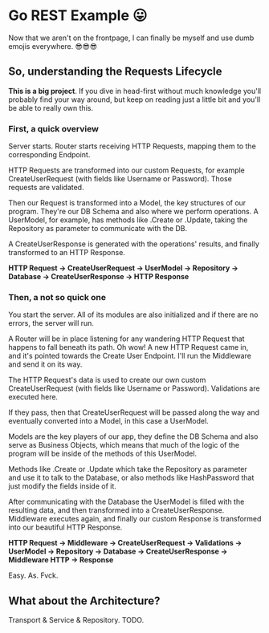# Go REST Example 😛

Now that we aren't on the frontpage, I can finally be myself and use dumb emojis everywhere. 😎😎😎

## So, understanding the Requests Lifecycle

**This is a big project**. If you dive in head-first without much knowledge you'll probably find your way around, but keep on reading just a little bit and you'll be able to really own this.

### First, a quick overview

Server starts. Router starts receiving HTTP Requests, mapping them to the corresponding Endpoint.

HTTP Requests are transformed into our custom Requests, for example CreateUserRequest (with fields like Username or Password). Those requests are validated.

Then our Request is transformed into a Model, the key structures of our program. They're our DB Schema and also where we perform operations. A UserModel, for example, has methods like .Create or .Update, taking the Repository as parameter to communicate with the DB.

A CreateUserResponse is generated with the operations' results, and finally transformed to an HTTP Response.

**HTTP Request -> CreateUserRequest -> UserModel -> Repository -> Database -> CreateUserResponse -> HTTP Response**

### Then, a not so quick one

You start the server. All of its modules are also initialized and if there are no errors, the server will run. 

A Router will be in place listening for any wandering HTTP Request that happens to fall beneath its path. Oh wow! A new HTTP Request came in, and it's pointed towards the Create User Endpoint. I'll run the Middleware and send it on its way.

The HTTP Request's data is used to create our own custom CreateUserRequest (with fields like Username or Password). Validations are executed here.

If they pass, then that CreateUserRequest will be passed along the way and eventually converted into a Model, in this case a UserModel.

Models are the key players of our app, they define the DB Schema and also serve as Business Objects, which means that much of the logic of the program will be inside of the methods of this UserModel. 

Methods like .Create or .Update which take the Repository as parameter and use it to talk to the Database, or also methods like HashPassword that just modify the fields inside of it.

After communicating with the Database the UserModel is filled with the resulting data, and then transformed into a CreateUserResponse. Middleware executes again, and finally our custom Response is transformed into our beautiful HTTP Response.

**HTTP Request -> Middleware -> CreateUserRequest -> Validations -> UserModel -> Repository -> Database -> CreateUserResponse -> Middleware HTTP -> Response**

Easy. As. Fvck.

## What about the Architecture?

Transport & Service & Repository. TODO.
